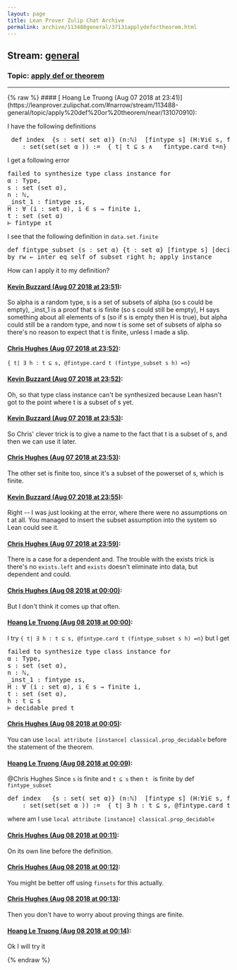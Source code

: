 ```yaml
---
layout: page
title: Lean Prover Zulip Chat Archive 
permalink: archive/113488general/37131applydefortheorem.html
---
```


## Stream: [general](https://leanprover-community.github.io/archive/113488general/index.html)
### Topic: [apply def or theorem](https://leanprover-community.github.io/archive/113488general/37131applydefortheorem.html)

---

<base href="https://leanprover.zulipchat.com">
{% raw %}
#### [ Hoang Le Truong (Aug 07 2018 at 23:41)](https://leanprover.zulipchat.com/#narrow/stream/113488-general/topic/apply%20def%20or%20theorem/near/131070910):
<p>I have the following definitions </p>
<div class="codehilite"><pre><span></span> def index  {s : set( set α)} (n:ℕ)  [fintype s] (H:∀i∈ s, finite i)
    : set(set(set α )) :=  { t| t ⊆ s ∧   fintype.card t=n}
</pre></div>


<p>I get a following error</p>
<div class="codehilite"><pre><span></span>failed to synthesize type class instance for
α : Type,
s : set (set α),
n : ℕ,
_inst_1 : fintype ↥s,
H : ∀ (i : set α), i ∈ s → finite i,
t : set (set α)
⊢ fintype ↥t
</pre></div>


<p>I see that the following definition in <code>data.set.finite</code></p>
<div class="codehilite"><pre><span></span>def fintype_subset (s : set α) {t : set α} [fintype s] [decidable_pred t] (h : t ⊆ s) : fintype t :=
by rw ← inter_eq_self_of_subset_right h; apply_instance
</pre></div>


<p>How can I apply it to my definition?</p>

#### [ Kevin Buzzard (Aug 07 2018 at 23:51)](https://leanprover.zulipchat.com/#narrow/stream/113488-general/topic/apply%20def%20or%20theorem/near/131071337):
<p>So alpha is a random type, s is a set of subsets of alpha (so s could be empty), _inst_1 is a proof that s is finite (so s could still be empty), H says something about all elements of s (so if s is empty then H is true), but alpha could still be a random type, and now t is some set of subsets of alpha so there's no reason to expect that t is finite, unless I made a slip.</p>

#### [ Chris Hughes (Aug 07 2018 at 23:52)](https://leanprover.zulipchat.com/#narrow/stream/113488-general/topic/apply%20def%20or%20theorem/near/131071399):
<p><code>{ t| ∃ h : t ⊆ s, @fintype.card t (fintype_subset s h) =n}</code></p>

#### [ Kevin Buzzard (Aug 07 2018 at 23:52)](https://leanprover.zulipchat.com/#narrow/stream/113488-general/topic/apply%20def%20or%20theorem/near/131071404):
<p>Oh, so that type class instance can't be synthesized because Lean hasn't got to the point where t is a subset of s yet.</p>

#### [ Kevin Buzzard (Aug 07 2018 at 23:53)](https://leanprover.zulipchat.com/#narrow/stream/113488-general/topic/apply%20def%20or%20theorem/near/131071421):
<p>So Chris' clever trick is to give a name to the fact that t is a subset of s, and then we can use it later.</p>

#### [ Chris Hughes (Aug 07 2018 at 23:53)](https://leanprover.zulipchat.com/#narrow/stream/113488-general/topic/apply%20def%20or%20theorem/near/131071427):
<p>The other set is finite too, since it's a subset of the powerset of s, which is finite.</p>

#### [ Kevin Buzzard (Aug 07 2018 at 23:55)](https://leanprover.zulipchat.com/#narrow/stream/113488-general/topic/apply%20def%20or%20theorem/near/131071519):
<p>Right -- I was just looking at the error, where there were no assumptions on t at all. You managed to insert the subset assumption into the system so Lean could see it.</p>

#### [ Chris Hughes (Aug 07 2018 at 23:59)](https://leanprover.zulipchat.com/#narrow/stream/113488-general/topic/apply%20def%20or%20theorem/near/131071726):
<p>There is a case for a dependent and. The trouble with the exists trick is there's no <code>exists.left</code> and <code>exists</code> doesn't eliminate into data, but dependent and could.</p>

#### [ Chris Hughes (Aug 08 2018 at 00:00)](https://leanprover.zulipchat.com/#narrow/stream/113488-general/topic/apply%20def%20or%20theorem/near/131071738):
<p>But I don't think it comes up that often.</p>

#### [ Hoang Le Truong (Aug 08 2018 at 00:00)](https://leanprover.zulipchat.com/#narrow/stream/113488-general/topic/apply%20def%20or%20theorem/near/131071810):
<p>I try  <code>{ t| ∃ h : t ⊆ s, @fintype.card t (fintype_subset s h) =n}</code> but I get </p>
<div class="codehilite"><pre><span></span>failed to synthesize type class instance for
α : Type,
s : set (set α),
n : ℕ,
_inst_1 : fintype ↥s,
H : ∀ (i : set α), i ∈ s → finite i,
t : set (set α),
h : t ⊆ s
⊢ decidable_pred t
</pre></div>

#### [ Chris Hughes (Aug 08 2018 at 00:05)](https://leanprover.zulipchat.com/#narrow/stream/113488-general/topic/apply%20def%20or%20theorem/near/131072001):
<p>You can use <code>local attribute [instance] classical.prop_decidable</code> before the statement of the theorem.</p>

#### [ Hoang Le Truong (Aug 08 2018 at 00:09)](https://leanprover.zulipchat.com/#narrow/stream/113488-general/topic/apply%20def%20or%20theorem/near/131072181):
<p><span class="user-mention" data-user-id="110044">@Chris Hughes</span>  Since <code>s</code> is finite and <code>t ⊆ s</code> then <code>t </code> is finite by def <code> fintype_subset</code></p>
<div class="codehilite"><pre><span></span>def index   {s : set( set α)} (n:ℕ)  [fintype s] (H:∀i∈ s, finite i)
    : set(set(set α )) :=  { t| ∃ h : t ⊆ s, @fintype.card t (fintype_subset s h) =n}
</pre></div>


<p>where am I use <code>local attribute [instance] classical.prop_decidable</code></p>

#### [ Chris Hughes (Aug 08 2018 at 00:11)](https://leanprover.zulipchat.com/#narrow/stream/113488-general/topic/apply%20def%20or%20theorem/near/131072280):
<p>On its own line before the definition.</p>

#### [ Chris Hughes (Aug 08 2018 at 00:12)](https://leanprover.zulipchat.com/#narrow/stream/113488-general/topic/apply%20def%20or%20theorem/near/131072342):
<p>You might be better off using <code>finsets</code> for this actually.</p>

#### [ Chris Hughes (Aug 08 2018 at 00:13)](https://leanprover.zulipchat.com/#narrow/stream/113488-general/topic/apply%20def%20or%20theorem/near/131072354):
<p>Then you don't have to worry about proving things are finite.</p>

#### [ Hoang Le Truong (Aug 08 2018 at 00:14)](https://leanprover.zulipchat.com/#narrow/stream/113488-general/topic/apply%20def%20or%20theorem/near/131072422):
<p>Ok I will try it</p>


{% endraw %}

